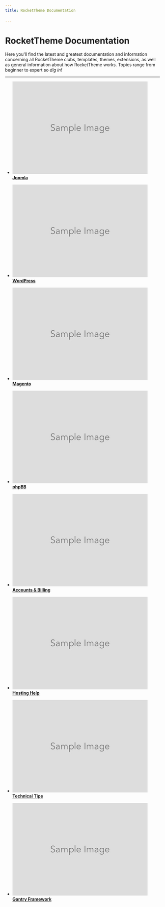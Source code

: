 ```yaml
---
title: RocketTheme Documentation

---
```


RocketTheme Documentation
=========================

Here you'll find the latest and greatest documentation and information concerning all RocketTheme clubs, templates, themes, extensions, as well as general information about how RocketTheme works. Topics range from beginner to expert so *dig in!*

---

* [![](assets/toc-sample.jpg) __Joomla__](joomla)

* [![](assets/toc-sample.jpg) __WordPress__](wordpress)

* [![](assets/toc-sample.jpg) __Magento__](magento)

* [![](assets/toc-sample.jpg) __phpBB__](phpbb)

* [![](assets/toc-sample.jpg) __Accounts & Billing__](accounts_billing)

* [![](assets/toc-sample.jpg) __Hosting Help__](hosting)

* [![](assets/toc-sample.jpg) __Technical Tips__](technical_tips)

* [![](assets/toc-sample.jpg) __Gantry Framework__](gantry)

